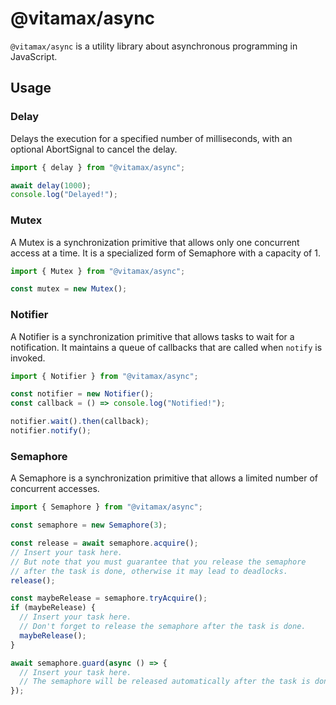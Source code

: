 # @vitamax/async

`@vitamax/async` is a utility library about asynchronous programming in JavaScript.

## Usage

### Delay

Delays the execution for a specified number of milliseconds, with an optional AbortSignal to cancel the delay.

```typescript
import { delay } from "@vitamax/async";

await delay(1000);
console.log("Delayed!");
```

### Mutex

A Mutex is a synchronization primitive that allows only one concurrent access at a time.
It is a specialized form of Semaphore with a capacity of 1.

```typescript
import { Mutex } from "@vitamax/async";

const mutex = new Mutex();
```

### Notifier

A Notifier is a synchronization primitive that allows tasks to wait for a notification.
It maintains a queue of callbacks that are called when `notify` is invoked.

```typescript
import { Notifier } from "@vitamax/async";

const notifier = new Notifier();
const callback = () => console.log("Notified!");

notifier.wait().then(callback);
notifier.notify();
```

### Semaphore

A Semaphore is a synchronization primitive that allows a limited number of concurrent accesses.

```typescript
import { Semaphore } from "@vitamax/async";

const semaphore = new Semaphore(3);

const release = await semaphore.acquire();
// Insert your task here.
// But note that you must guarantee that you release the semaphore
// after the task is done, otherwise it may lead to deadlocks.
release();

const maybeRelease = semaphore.tryAcquire();
if (maybeRelease) {
  // Insert your task here.
  // Don't forget to release the semaphore after the task is done.
  maybeRelease();
}

await semaphore.guard(async () => {
  // Insert your task here.
  // The semaphore will be released automatically after the task is done.
});
```
